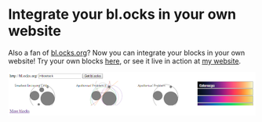 # Integrate your bl.ocks in your own website

Also a fan of [bl.ocks.org](http://bl.ocks.org)? Now you can integrate your blocks in your own website! Try your own blocks [here](http://nl-hugo.github.io/d3-blocks/index.html), or see it live in action at [my website](http://www.hugojanssen.nl#projects).

![bl.ocks](/media/screenshot.png "bl.ocks")
